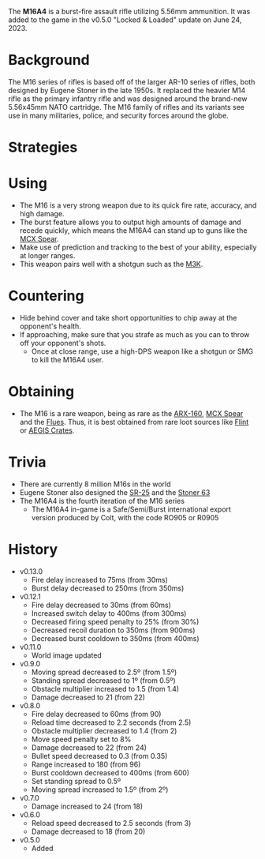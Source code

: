 The **M16A4** is a burst-fire assault rifle utilizing 5.56mm ammunition. It was added to the game in the v0.5.0 "Locked & Loaded" update on June 24, 2023.

# Background

The M16 series of rifles is based off of the larger AR-10 series of rifles, both designed by Eugene Stoner in the late 1950s. It replaced the heavier M14 rifle as the primary infantry rifle and was designed around the brand-new 5.56x45mm NATO cartridge. The M16 family of rifles and its variants see use in many militaries, police, and security forces around the globe.

# Strategies

# Using

- The M16 is a very strong weapon due to its quick fire rate, accuracy, and high damage.
- The burst feature allows you to output high amounts of damage and recede quickly, which means the M16A4 can stand up to guns like the [MCX Spear](weapons/guns/mcx_spear).
- Make use of prediction and tracking to the best of your ability, especially at longer ranges.
- This weapon pairs well with a shotgun such as the [M3K](/weapons/guns/m3k).

# Countering

- Hide behind cover and take short opportunities to chip away at the opponent's health.
- If approaching, make sure that you strafe as much as you can to throw off your opponent's shots.
  - Once at close range, use a high-DPS weapon like a shotgun or SMG to kill the M16A4 user.

# Obtaining

- The M16 is a rare weapon, being as rare as the [ARX-160](/weapons/guns/arx160), [MCX Spear](/weapons/guns/mcx_spear) and the [Flues](/weapons/guns/flues). Thus, it is best obtained from rare loot sources like [Flint](/obstacles/flint_crate) or [AEGIS Crates](/obstacles/aegis_crate).

# Trivia

- There are currently 8 million M16s in the world
- Eugene Stoner also designed the [SR-25](/weapons/guns/sr25) and the [Stoner 63](/weapons/guns/stoner_63)
- The M16A4 is the fourth iteration of the M16 series
  - The M16A4 in-game is a Safe/Semi/Burst international export version produced by Colt, with the code RO905 or R0905

# History

- v0.13.0
  - Fire delay increased to 75ms (from 30ms)
  - Burst delay decreased to 250ms (from 350ms)
- v0.12.1
  - Fire delay decreased to 30ms (from 60ms)
  - Increased switch delay to 400ms (from 300ms)
  - Decreased firing speed penalty to 25% (from 30%)
  - Decreased recoil duration to 350ms (from 900ms)
  - Decreased burst cooldown to 350ms (from 400ms)
- v0.11.0
  - World image updated
- v0.9.0
  - Moving spread decreased to 2.5º (from 1.5º)
  - Standing spread decreased to 1º (from 0.5º)
  - Obstacle multiplier increased to 1.5 (from 1.4)
  - Damage decreased to 21 (from 22)
- v0.8.0
  - Fire delay decreased to 60ms (from 90)
  - Reload time decreased to 2.2 seconds (from 2.5)
  - Obstacle multiplier decreased to 1.4 (from 2)
  - Move speed penalty set to 8%
  - Damage decreased to 22 (from 24)
  - Bullet speed decreased to 0.3 (from 0.35)
  - Range increased to 180 (from 96)
  - Burst cooldown decreased to 400ms (from 600)
  - Set standing spread to 0.5º
  - Moving spread increased to 1.5º (from 2º)
- v0.7.0
  - Damage increased to 24 (from 18)
- v0.6.0
  - Reload speed decreased to 2.5 seconds (from 3)
  - Damage decreased to 18 (from 20)
- v0.5.0
  - Added

